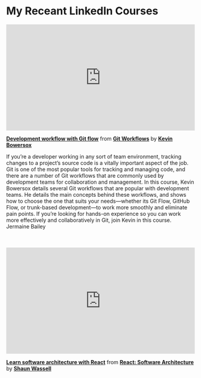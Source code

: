 <h1>My Receant LinkedIn Courses</h1>

<div style="position:relative;height:0;padding-bottom:56.25%"><iframe width="640" height="360" src="https://www.linkedin.com/learning/embed/git-workflows/development-workflow-with-git-flow?autoplay=false&claim=AQHyen3te7zTegAAAYGiwayQWqZ4QkjhmHcII_DYNhYkFhAey_Y7p3h4MysQdpxJcJVY_OcS_XicnnIPbanaBsY_JLnWeENLd-rJS1UYv0HV7IEc2ZGwxIvCsBKkY2VjtdmxzpYd4bO0CjglPP2XNOhy8CzS_xPVUyMrFpC77KGFiDXahX29gX1mj23wockBqSupzX4KG4vQosr5Zt9tj4hln_vnhCOChcixXTwrEruM1xBImmNEurJLxi1jXiLrX75Ry85BTb08QqvhxqPKExvWUtg3eXb6F8HyhJeqDYN1M8LKGCAX1zLxs6y2KfLgZDUd6AnczmBBkF-LOroTTqeEW8SJbJrdO9wqq_F9DErXJ1qGeKzdz9-nRiwex2xcgW95Vsun-_lP-TwR5R-5taHFqG7-G2JP825GsYHTuV_tY_eTY_6BMwI67V5w4qzR4uQf6fuzCDWMqllt8K9_X8d9kAgitBZJFZWnF9r5-25b2hBkPnVb3vzNcDBMprDzjmUs4sj1RTme-pAjsdaR1hlwcRH7V5XC2I-tmuhywazJoWLWOj6oj5m-yHwhvoMIPSnXqXO61-7LrF3w0yJwEL0cGll1J08iJYqhYsj7ZWl94Tgu4cORBb95X4ERCLuHUZDc9uS5PzZLZFJfvsj4dP8fOGxQ1EWtGD7J4DNsN4nWyW5kQWLPq0T7FOtpw6jTPf534UkBACVz_oiCNNVNNhhZTZwHos5MyYbGLjROuF-fZFhGoxlB3e_Gjkt-ElmgAwvjVa6-AwOSNsKSe3LiEOSPByWxIMIBdInfBLnI67XRWJvr7KoBNLrILKBIThJCSWSS4kC5vxsS9xjw0SU3pkktM6N8bhIQ33fVUbnkkaILl_Jw77TNpSfgl8V_ptdaVjd7Ce5UZsd92s86mL4SU8UVM4dcFI9LGcx1BNpz1QtBU-5fnK1uBMZEEeJPk63ZJnf5fagMfYI3y8w96DBSxN-7ZIK6HDevzRKhcKJM0IPu8J_Kr-smOUiDEelUhxb7YYzhIVM6A0IJKrv8rxIc00BluJdDhgkTAqrb1H77xC5i3dW0O6CDQBcD73-LVFNjVKauq3x-xdtkAaCxmLxpFIhcFAIVtPi8Do6_QLy_RK12utCFgxb-VhF3KeqgUazBZPr7vD37ej_E1g2xOwtaxVPIVc5ucjef71Ma&lipi=urn%3Ali%3Apage%3Ad_learning_content%3BRC%2FN4pFHQQ%2B7EFlQdifrPg%3D%3D&licu" mozallowfullscreen="true" webkitallowfullscreen="true" allowfullscreen="true" frameborder="0" style="position:absolute;width:100%;height:100%;left:0"></iframe></div><p><strong><a href="https://www.linkedin.com/learning/git-workflows/development-workflow-with-git-flow?trk=embed_lil">Development workflow with Git flow</a></strong> from <strong><a href="https://www.linkedin.com/learning/git-workflows?trk=embed_lil">Git Workflows</a></strong> by <strong><a href="https://www.linkedin.com/learning/instructors/kevin-bowersox?trk=embed_lil">Kevin Bowersox</a></strong></p>

If you’re a developer working in any sort of team environment, tracking changes to a project’s source code is a vitally important aspect of the job. Git is one of the most popular tools for tracking and managing code, and there are a number of Git workflows that are commonly used by development teams for collaboration and management. In this course, Kevin Bowersox details several Git workflows that are popular with development teams. He details the main concepts behind these workflows, and shows how to choose the one that suits your needs—whether its Git Flow, GitHub Flow, or trunk-based development—to work more smoothly and eliminate pain points. If you’re looking for hands-on experience so you can work more effectively and collaboratively in Git, join Kevin in this course. Jermaine Bailey

<br>
<br>

<div style="position:relative;height:0;padding-bottom:56.25%"><iframe width="640" height="360" src="https://www.linkedin.com/learning/embed/react-software-architecture/learn-software-architecture-with-react?autoplay=false&claim=AQHL5GuVb5YK8AAAAYGi0vjTfZb3W0r6KDo3TLvQ2LGdjgwyiz6493oupypNosK6Us7qFd4wq_1RgA4AvThC5-ug0P51iog3_Qia6ylMhlmFa9Ts4tGalyb1wKjjm6Yh1H-JSVZCZcE1JQ9v1t69KN2ba_qGvZ0O6SrAROoJCBZIdgDQTYAW11GqOYtJeZC0BQYW6tzDULjcgMjJmrEN0Y5e-h99CRk4DEt9pkBsruSdu2LTBkltZMIv9-ARCNC11GSDW7zwt50sgfah3MZe8HTVWrFcnNRR39UdzofsMPfd9ZejBqdAxnMVpoAN8uBHZH8FeMevhm5sdGBvD5EhOXlkV4BRRoGa-XUPfJLn37e5dFjT2mK998mGmDf8rGQhBDgonmUxlDNi-dSK05hezBtpO17lQeryLctyV0Q-ygTvHuG_lSkMlVnMn991d3k3S01QYexRV0hODuoTTUTvMBwpDVa6pwKuPgnlFyW0sT33iwAR47IcmDzz1bQph6n_g1V3byAkhrNZcH1CZguapp7MkN3TOqlVZF7kEd1EZhEOz8QxW80nMGN5wlkMrR2bqi7kRud9in7bjwBMi780M-C04PS5HE2dIhOEtL6Kjh4eAvwLclL5f5DWyATdll4--yQwo2NGkzhEUYgKzV7-ej3a4fhl-BWX5eu2_-YyMNLT9i1uqrlvtPQK8BIgqoynlYxL_9ghAuYLdbKQ3sBngZ8HrNixFI7_IFMRibN9IlO5FkW9jFWp_H05-1kOkRaxX0nK_Msbo0X7fWDV1ZxiJLU7jG1MwGn_gFPC7Grf0tO-hyBW-cSuYcz_ahUhZ2wnYp2Y2oJnSwozmk4hF9y7izFWp_j5C5VcA_9QVJYkzzNJkKrPqjL_doOsnif0J-7BpWvBtEgzZCd7H6KTxrE-Hf35qHECMahan-3wBhrnqNSGXP682p3-R_FDj__wVNy2PK_Od47vob9wsK-HSc6Esc7KdTCmOSIEWjri0fnCb65YFf6GF3LNwoOvt4w5kWAeoKAlS-hJHhWmeGtdaP4LanZpgEZhzCpuW6cKXdfkCFYNnwukhVVtzf1i2N5ISD9xzbEhQaI_rE38HFFovpmJGa_tSiKHYfiJrdlQUaMYToI0YkXwpa-igY-puY0svk-_VZUS-fXSH-uzTe4LSr0xqJUwVrjhitAjWox1&lipi=urn%3Ali%3Apage%3Ad_learning_content%3BE5E5EC5mSnOpY7348DKLlA%3D%3D&licu" mozallowfullscreen="true" webkitallowfullscreen="true" allowfullscreen="true" frameborder="0" style="position:absolute;width:100%;height:100%;left:0"></iframe></div><p><strong><a href="https://www.linkedin.com/learning/react-software-architecture/learn-software-architecture-with-react?trk=embed_lil">Learn software architecture with React</a></strong> from <strong><a href="https://www.linkedin.com/learning/react-software-architecture?trk=embed_lil">React: Software Architecture</a></strong> by <strong><a href="https://www.linkedin.com/learning/instructors/shaun-wassell?trk=embed_lil">Shaun Wassell</a></strong></p>